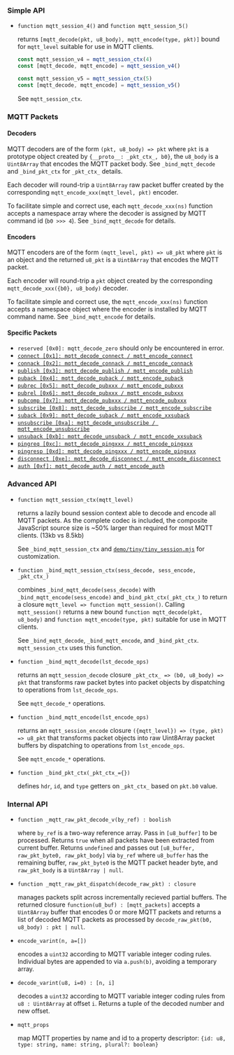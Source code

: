 ### Simple API

* `function mqtt_session_4()` and `function mqtt_session_5()`

  returns `[mqtt_decode(pkt, u8_body), mqtt_encode(type, pkt)]` bound for `mqtt_level` suitable for use in MQTT clients.


  ```javascript
  const mqtt_session_v4 = mqtt_session_ctx(4)
  const [mqtt_decode, mqtt_encode] = mqtt_session_v4()

  const mqtt_session_v5 = mqtt_session_ctx(5)
  const [mqtt_decode, mqtt_encode] = mqtt_session_v5()
  ```

  See `mqtt_session_ctx`.


### MQTT Packets

#### Decoders

MQTT decoders are of the form `(pkt, u8_body) => pkt` where `pkt` is a prototype object created by `{__proto__: _pkt_ctx_, b0}`, the `u8_body` is a `Uint8Array` that encodes the MQTT packet body. See `_bind_mqtt_decode` and `_bind_pkt_ctx` for `_pkt_ctx_` details.

Each decoder will round-trip a `Uint8Array` raw packet buffer created by the corresponding `mqtt_encode_xxx(mqtt_level, pkt)` encoder.

To facilitate simple and correct use, each `mqtt_decode_xxx(ns)` function accepts a namespace array where the decoder is assigned by MQTT command id (`b0 >>> 4`). See `_bind_mqtt_decode` for details.


#### Encoders

MQTT encoders are of the form `(mqtt_level, pkt) => u8_pkt` where `pkt` is an object and the returned `u8_pkt` is a `Uint8Array` that encodes the MQTT packet.

Each encoder will round-trip a `pkt` object created by the corresponding `mqtt_decode_xxx({b0}, u8_body)` decoder.

To facilitate simple and correct use, the `mqtt_encode_xxx(ns)` function accepts a namespace object where the encoder is installed by MQTT command name. See `_bind_mqtt_encode` for details.


#### Specific Packets

* `reserved [0x0]: mqtt_decode_zero` should only be encountered in error.
* [`connect [0x1]: mqtt_decode_connect / mqtt_encode_connect`](./mqtt_codec_connect.md)
* [`connack [0x2]: mqtt_decode_connack / mqtt_encode_connack`](./mqtt_codec_connack.md)
* [`publish [0x3]: mqtt_decode_publish / mqtt_encode_publish`](./mqtt_codec_publish.md)
* [`puback [0x4]: mqtt_decode_puback / mqtt_encode_puback`](./mqtt_codec_puback.md)
* [`pubrec [0x5]: mqtt_decode_pubxxx / mqtt_encode_pubxxx`](./mqtt_codec_pubrec_pubrel_pubcomp.md)
* [`pubrel [0x6]: mqtt_decode_pubxxx / mqtt_encode_pubxxx`](./mqtt_codec_pubrec_pubrel_pubcomp.md)
* [`pubcomp [0x7]: mqtt_decode_pubxxx / mqtt_encode_pubxxx`](./mqtt_codec_pubrec_pubrel_pubcomp.md)
* [`subscribe [0x8]: mqtt_decode_subscribe / mqtt_encode_subscribe`](./mqtt_codec_subscribe.md)
* [`suback [0x9]: mqtt_decode_suback / mqtt_encode_xxsuback`](./mqtt_codec_suback_unsuback.md)
* [`unsubscribe [0xa]: mqtt_decode_unsubscribe / mqtt_encode_unsubscribe`](./mqtt_codec_unsubscribe.md)
* [`unsuback [0xb]: mqtt_decode_unsuback / mqtt_encode_xxsuback`](./mqtt_codec_suback_unsuback.md)
* [`pingreq [0xc]: mqtt_decode_pingxxx / mqtt_encode_pingxxx`](./mqtt_codec_pingreq_pingresp.md)
* [`pingresp [0xd]: mqtt_decode_pingxxx / mqtt_encode_pingxxx`](./mqtt_codec_pingreq_pingresp.md)
* [`disconnect [0xe]: mqtt_decode_disconnect / mqtt_encode_disconnect`](./mqtt_codec_disconnect.md)
* [`auth [0xf]: mqtt_decode_auth / mqtt_encode_auth`](./mqtt_codec_auth.md)



### Advanced API

* `function mqtt_session_ctx(mqtt_level)`

  returns a lazily bound session context able to decode and encode all MQTT packets. As the complete codec is included, the composite JavaScript source size is ~50% larger than required for most MQTT clients. (13kb vs 8.5kb)

  See `_bind_mqtt_session_ctx` and [`demo/tiny/tiny_session.mjs`](../demo/tiny/tiny_session.mjs) for customization.


* `function _bind_mqtt_session_ctx(sess_decode, sess_encode, _pkt_ctx_)`

    combines `_bind_mqtt_decode(sess_decode)` with `_bind_mqtt_encode(sess_encode)` and `_bind_pkt_ctx(_pkt_ctx_)` to
    return a closure `mqtt_level => function mqtt_session()`. Calling `mqtt_session()` returns a new bound `function mqtt_decode(pkt, u8_body)` and `function mqtt_encode(type, pkt)` suitable for use in MQTT clients.

  See `_bind_mqtt_decode`, `_bind_mqtt_encode`, and `_bind_pkt_ctx`. `mqtt_session_ctx` uses this function.


* `function _bind_mqtt_decode(lst_decode_ops)`

  returns an `mqtt_session_decode` closure `_pkt_ctx_ => (b0, u8_body) => pkt` that transforms raw packet bytes into packet objects by dispatching to operations from `lst_decode_ops`.

  See `mqtt_decode_*` operations.


* `function _bind_mqtt_encode(lst_encode_ops)`

  returns an `mqtt_session_encode` closure `({mqtt_level}) => (type, pkt) => u8_pkt` that transforms packet objects into raw Uint8Array packet buffers by dispatching to operations from `lst_encode_ops`.

  See `mqtt_encode_*` operations.


* `function _bind_pkt_ctx(_pkt_ctx_={})`

  defines `hdr`, `id`, and `type` getters on `_pkt_ctx_` based on `pkt.b0` value.



### Internal API

* `function _mqtt_raw_pkt_decode_v(by_ref) : boolish`

  where `by_ref` is a two-way reference array. Pass in `[u8_buffer]` to be processed. Returns `true` when all packets have been extracted from current buffer. Returns `undefined` and passes out `[u8_buffer, raw_pkt_byte0, raw_pkt_body]` via `by_ref` where `u8_buffer` has the remaining buffer, `raw_pkt_byte0` is the MQTT packet header byte, and `raw_pkt_body` is a `Uint8Array | null`.

* `function _mqtt_raw_pkt_dispatch(decode_raw_pkt) : closure`

  manages packets split across incrementally recieved partial buffers. The returned closure `function(u8_buf) : [mqtt_packets]` accepts a `Uint8Array` buffer that encodes 0 or more MQTT packets and returns a list of decoded MQTT packets as processed by `decode_raw_pkt(b0, u8_body) : pkt | null`.

* `encode_varint(n, a=[])`

  encodes a `uint32` according to MQTT variable integer coding rules. Individual bytes are appended to via `a.push(b)`, avoiding a temporary array.

* `decode_varint(u8, i=0) : [n, i]`

  decodes a `uint32` according to MQTT variable integer coding rules from `u8 : Uint8Array` at offset `i`. Returns a tuple of the decoded number and new offset.

* `mqtt_props`

  map MQTT properties by name and id to a property descriptor: `{id: u8, type: string, name: string, plural?: boolean}`

